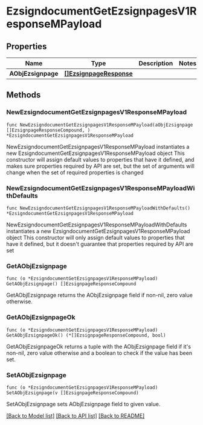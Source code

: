 # EzsigndocumentGetEzsignpagesV1ResponseMPayload

## Properties

Name | Type | Description | Notes
------------ | ------------- | ------------- | -------------
**AObjEzsignpage** | [**[]EzsignpageResponse**](EzsignpageResponse.md) |  | 

## Methods

### NewEzsigndocumentGetEzsignpagesV1ResponseMPayload

`func NewEzsigndocumentGetEzsignpagesV1ResponseMPayload(aObjEzsignpage []EzsignpageResponseCompound, ) *EzsigndocumentGetEzsignpagesV1ResponseMPayload`

NewEzsigndocumentGetEzsignpagesV1ResponseMPayload instantiates a new EzsigndocumentGetEzsignpagesV1ResponseMPayload object
This constructor will assign default values to properties that have it defined,
and makes sure properties required by API are set, but the set of arguments
will change when the set of required properties is changed

### NewEzsigndocumentGetEzsignpagesV1ResponseMPayloadWithDefaults

`func NewEzsigndocumentGetEzsignpagesV1ResponseMPayloadWithDefaults() *EzsigndocumentGetEzsignpagesV1ResponseMPayload`

NewEzsigndocumentGetEzsignpagesV1ResponseMPayloadWithDefaults instantiates a new EzsigndocumentGetEzsignpagesV1ResponseMPayload object
This constructor will only assign default values to properties that have it defined,
but it doesn't guarantee that properties required by API are set

### GetAObjEzsignpage

`func (o *EzsigndocumentGetEzsignpagesV1ResponseMPayload) GetAObjEzsignpage() []EzsignpageResponseCompound`

GetAObjEzsignpage returns the AObjEzsignpage field if non-nil, zero value otherwise.

### GetAObjEzsignpageOk

`func (o *EzsigndocumentGetEzsignpagesV1ResponseMPayload) GetAObjEzsignpageOk() (*[]EzsignpageResponseCompound, bool)`

GetAObjEzsignpageOk returns a tuple with the AObjEzsignpage field if it's non-nil, zero value otherwise
and a boolean to check if the value has been set.

### SetAObjEzsignpage

`func (o *EzsigndocumentGetEzsignpagesV1ResponseMPayload) SetAObjEzsignpage(v []EzsignpageResponseCompound)`

SetAObjEzsignpage sets AObjEzsignpage field to given value.



[[Back to Model list]](../README.md#documentation-for-models) [[Back to API list]](../README.md#documentation-for-api-endpoints) [[Back to README]](../README.md)


